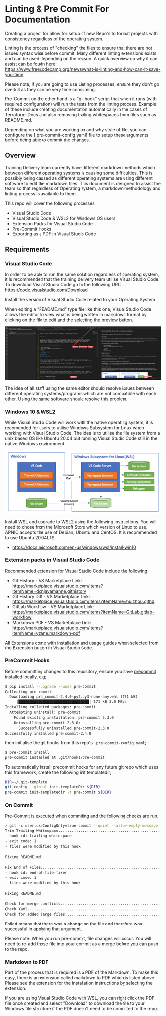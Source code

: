 # Linting & Pre Commit For Documentation

Creating a project for allow for setup of new Repo's to format projects with consistency regardless of the operating system.

Linting is the process of "checking" the files to ensure that there are not issues syntax wise before commit. Many different linting extensions exists and can be used depending on the reason. A quick overview on why it can assist can be foudn here: </br>
https://www.freecodecamp.org/news/what-is-linting-and-how-can-it-save-you-time

Please note, if you are going to use Linting processes, ensure they don't go overkill as they can be very time consuming.

Pre-Commit on the other hand is a "git hook" script that when it runs (with required configuration) will run the tests from the linting process. Example of these include creating documentation automatically in the cases of Terraform-Docs and also removing trailing whitespaces from files such as README.md.

Depending on what you are working on and why style of file, you can configure the [.pre-commit-config.yaml] file to setup these arguments before being able to commit the changes.



## Overview

Training Delivery team currently have different markdown methods which between different operating systems is causing some difficulties. This is possibly being caused as different operating systems are using different software to edit the markdown files. This document is designed to assist the team so that regardless of Operating system, a markdown methodology and linting process is available to them.

This repo will cover the following processes

* Visual Studio Code
* Visual Studio Code & WSL2 for Windows OS users
* Extension Packs for Visual Studio Code
* Pre-Commit Hooks
* Exporting as a PDF in Visual Studio Code

## Requirements

### Visual Studio Code

In order to be able to run the same solution regardless of operating system, it is recommended that the training delivery team utilise Visual Studio Code. To download Visual Studio Code go to the following URL:<br /> https://code.visualstudio.com/Download

Install the version of Visual Studio Code related to your Operating System

When editing a "README.md" type file like this one, Visual Studio Code allows the editor to view what is being written in markdown format by clicking on the file to edit and the selecting the preview button.

![editor-preview-pane](images/editor-preview-markdown.png)

The idea of all staff using the same editor should resolve issues between different operating systems/programs which are not compatible with each other. Using the same software should resolve this problem.

### Windows 10 & WSL2

While Visual Studio Code will work with the native operating system, it is recomended for users to utilise Windows Subsystem for Linux when working with Visual Studio Code. The idea is to utilise the file system from a unix based OS like Ubuntu 20.04 but running Visual Studio Code still in the native Windows environment.

![win10-wsl](images/win10-wsl.png)

Install WSL and upgrade to WSL2 using the following instructions. You will need to chose from the Microsoft Store which version of Linux to use. APNIC accepts the use of Debian, Ubuntu and CentOS. It is recommended to use Ubuntu 20.04LTS

* https://docs.microsoft.com/en-us/windows/wsl/install-win10

### Extension packs in Visual Studio Code

Recommended extension for Visual Studio Code include the following:

* Git History - VS Marketplace Link: https://marketplace.visualstudio.com/items?itemName=donjayamanne.githistory
* Git History Diff - VS Marketplace Link: https://marketplace.visualstudio.com/items?itemName=huizhou.githd
* GitLab Workflow - VS Marketplace Link: https://marketplace.visualstudio.com/items?itemName=GitLab.gitlab-workflow
* Markdown PDF - VS Marketplace Link: https://marketplace.visualstudio.com/items?itemName=yzane.markdown-pdf

All Extensions come with installation and usage guides when selected from the Extension button in Visual Studio Code.

### PreCommit Hooks

Before committing changes to this repository, ensure you have [precommit](https://pre-commit.com/) installed locally, e.g;

```bash
$ pip install --upgrade --user pre-commit
Collecting pre-commit
  Downloading pre_commit-2.4.0-py2.py3-none-any.whl (171 kB)
     |████████████████████████████████| 171 kB 3.0 MB/s
Installing collected packages: pre-commit
  Attempting uninstall: pre-commit
    Found existing installation: pre-commit 2.3.0
    Uninstalling pre-commit-2.3.0:
      Successfully uninstalled pre-commit-2.3.0
Successfully installed pre-commit-2.4.0
```

then initialise the git hooks from this repo's `.pre-commit-config.yaml`;

```bash
$ pre-commit install
pre-commit installed at .git/hooks/pre-commit
```

To automatically install precommit hooks for any future git repo which uses this framework, create the following init templatedir;

```bash
DIR=~/.git-template
git config --global init.templateDir ${DIR}
pre-commit init-templatedir -t pre-commit ${DIR}
```

### On Commit

Pre-Commit is executed when commiting and the following checks are run.

```bash
> git -c user.useConfigOnly=true commit --quiet --allow-empty-message --file -
Trim Trailing Whitespace.................................................Failed
- hook id: trailing-whitespace
- exit code: 1
- files were modified by this hook

Fixing README.md

Fix End of Files.........................................................Failed
- hook id: end-of-file-fixer
- exit code: 1
- files were modified by this hook

Fixing README.md

Check for merge conflicts................................................Passed
Check Yaml...............................................................Passed
Check for added large files..............................................Passed
```

Failed means that there was a change on the file and therefore was successful in applying that argument.

Please note: When you run pre-commit, file changes will occur. You will need to re-add those file into your commit as a merge before you can push to the repo.

### Markdown to PDF
 Part of the process that is required is a PDF of the Markdown. To make this easy, there is an extension called
 markdown to PDF which is listed above. Please see the extension for the installation instructions by selecting the extension.

 If you are using Visual Studio Code with WSL, you can right click the PDF file once created and select "Download" to download the file to your Windows file structure if the PDF doesn't need to be commited to the repo.
